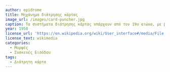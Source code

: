 ```yaml
---
author: epidrome
title: Μηχάνημα διάτρησης κάρτας 
image_url: /images/card-puncher.jpg
caption: Τα συστήματα διάτρησης κάρτας υπάρχουν από τον 19ο αιώνα, με βασικές εφαρμογές τον προγραμματισμό και την αποθήκευση δεδομένων για μηχανήματα πλεξίματος και αναπαραγωγής μουσικής, οπότε υπήρχε η τεχνογνωσία για την προσαρμογή τους ως συσκευές εισόδου στους πρώτους κεντρικούς ηλεκτρονικούς υπολογιστές. 
year: 1950 
license_url: 'https://en.wikipedia.org/wiki/User_interface#/media/File:Card_puncher_-_NARA_-_513295.jpg' 
license_text: wikimedia
categories:
  - Μορφές 
  - Συσκευές Εισόδου 
tags:
  - Διάτρητη κάρτα 
---
```

